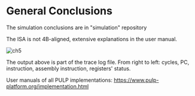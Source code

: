 
# General Conclusions

The simulation conclusions are in "simulation" repository

The ISA is not 4B-aligned, extensive explanations in the user manual.

![ch5](https://user-images.githubusercontent.com/31187462/51264434-2616ff00-19bf-11e9-9c6d-793f1dd338f4.png)

The output above is part of the trace log file. 
From right to left: cycles, PC, instruction, assembly instruction, registers' status.

User manuals of all PULP implementations:
https://www.pulp-platform.org/implementation.html
